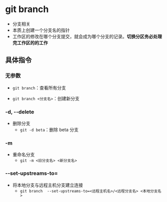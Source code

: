 # git branch

- 分支相关
- 本质上创建一个分支名的指针
- 工作区的修改在哪个分支提交，就会成为哪个分支的记录。**切换分区务必处理完工作区的的工作**

## 具体指令



### 无参数

- `git branch`：查看所有分支

- `git branch <分支名>`：创建新分支

### -d, --delete

- 删除分支
  - `git -d beta`：删除 beta 分支

### -m

- 重命名分支
  - `git -m <旧分支名> <新分支名>`

### --set-upstreams-to=

- 将本地分支与远程主机分支建立连接
  - `git branch  --set-upstreams-to=<远程主机名>/<远程分支名> <本地分支名>`